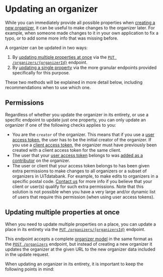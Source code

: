 # Updating an organizer

While you can immediately provide all possible properties when [creating a new organizer](./create.md), it can be useful to make changes to the organizer later. For example, when someone made changes to it in your own application to fix a typo, or to add some more info that was missing before.

A organizer can be updated in two ways:

1. By [updating multiple properties at once](#updating-multiple-properties-at-once) via the [`PUT /organizers/{organizerId}`](/reference/entry.json/paths/~1organizers~1{organizerId}/put) endpoint.
2. By [updating a single property](#updating-a-single-property) via the more granular endpoints provided specifically for this purpose.

These two methods will be explained in more detail below, including recommendations when to use which one.

## Permissions

Regardless of whether you update the organizer in its entirety, or use a specific endpoint to update just one property, you can only update an organizer if one of the following checks applies to you:

* You are the `creator` of the organizer. This means that if you use a [user access token](https://docs.publiq.be/docs/authentication/methods/user-access-token), the user has to be the initial creator of the organizer. If you use a [client access token](https://docs.publiq.be/docs/authentication/methods/client-access-token), the organizer must have previously been created with a client access token for the same client.
* The user that your [user access token](https://docs.publiq.be/docs/authentication/methods/user-access-token) belongs to was [added as a contributor](../shared/contributors.md) on the organizer.
* The user or client that your access token belongs to has been given extra permissions to make changes to all organizers or a subset of organizers in UiTdatabank. For example, to make edits to organizers in a specific postal code. [Contact us](https://docs.publiq.be/#contact-us) for more info if you believe that your client or user(s) qualify for such extra permissions. Note that this solution is not possible when you have a very large and/or dynamic list of users that require this permission (when using user access tokens).

## Updating multiple properties at once

When you need to update multiple properties on a place, you can update a place in its entirety via the [`PUT /organizers/{organizersId}`](/reference/entry.json/paths/~1organizers~1{organizerId}/put) endpoint.

This endpoint accepts a complete [organizer model](../../../models/organizer-with-read-example.json) in the same format as the [`POST /organizers`](/reference/entry.json/paths/~1organizers/post) endpoint, but instead of creating a new organizer it updates the organizer at the given URL to the new organizer data included in the update request.

When updating an organizer in its entirety, it is important to keep the following points in mind:

<!-- 
  @todo
  - Explain that you can do complete update via PUT /organizers/{organizerId}, or partial updates using the other endpoints. 
  - Make sure to mention that any (optional) fields that you can update, you can also supply those when creating.
  - Make sure to mention how to delete (optional) fields when updating.
  - Permissions: Who can edit an organizer?
-->
